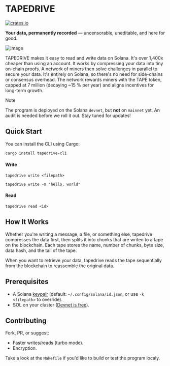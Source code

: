 # TAPEDRIVE
[![crates.io](https://img.shields.io/crates/v/tape-api.svg?style=flat)](https://crates.io/crates/tape-api)

**Your data, permanently recorded** — uncensorable, uneditable, and here for good.

![image](https://github.com/user-attachments/assets/bf674eb1-512d-47e7-a9c5-e0d0e44c6edb)


TAPEDRIVE makes it easy to read and write data on Solana. It's over 1,400x cheaper than using an account. It works by compressing your data into tiny on-chain proofs. A network of miners then solve challenges in parallel to secure your data. It's entirely on Solana, so there's no need for side-chains or consensus overhead. The network rewards miners with the TAPE token, capped at 7 million (decaying ~15 % per year) and aligns incentives for long-term growth.


> [!NOTE]
> The program is deployed on the Solana `devnet`, but **not** on `mainnet` yet. An audit is needed before we roll it out. Stay tuned for updates!

## Quick Start

You can install the CLI using Cargo:

```bash
cargo install tapedrive-cli
```

#### Write

```
tapedrive write <filepath>
```

```
tapedrive write -m "hello, world"
```

#### Read
```
tapedrive read <id>
```

## How It Works

Whether you're writing a message, a file, or something else, tapedrive compresses the data first, then splits it into chunks that are writen to a tape on the blockchain. Each tape stores the name, number of chunks, byte size, data hash, and the tail of the tape.

When you want to retrieve your data, tapedrive reads the tape sequentially from the blockchain to reassemble the original data.

## Prerequisites
- A Solana [keypair](https://solana.com/docs/intro/installation#create-wallet) (default: `~/.config/solana/id.json`, or use `-k <filepath>` to override).
- SOL on your cluster ([Devnet is free](https://solana.com/docs/intro/installation#airdrop-sol)).

## Contributing
Fork, PR, or suggest:
- Faster writes/reads (turbo mode).
- Encryption.

Take a look at the `Makefile` if you'd like to build or test the program localy.
